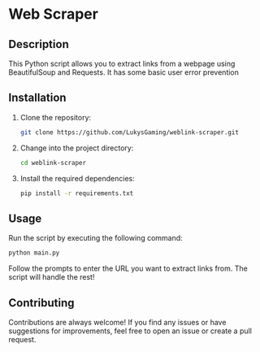 # Web Scraper

## Description

This Python script allows you to extract links from a webpage using BeautifulSoup and Requests.
It has some basic user error prevention

## Installation

1. Clone the repository:

   ```bash
   git clone https://github.com/LukysGaming/weblink-scraper.git
   ```

2. Change into the project directory:

   ```bash
   cd weblink-scraper
   ```

3. Install the required dependencies:

   ```bash
   pip install -r requirements.txt
   ```

## Usage

Run the script by executing the following command:

```bash
python main.py
```

Follow the prompts to enter the URL you want to extract links from. The script will handle the rest!

## Contributing

Contributions are always welcome! If you find any issues or have suggestions for improvements, feel free to open an issue or create a pull request.

```
